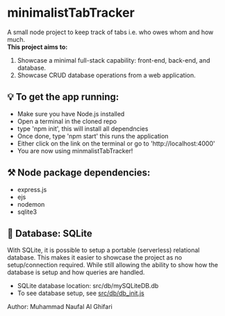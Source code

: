 # minimalistTabTracker
A small node project to keep track of tabs i.e. who owes whom and how much.  
**This project aims to:**
1. Showcase a minimal full-stack capability: front-end, back-end, and database.
2. Showcase CRUD database operations from a web application.

## 💡 To get the app running:
- Make sure you have Node.js installed
- Open a terminal in the cloned repo
- type 'npm init', this will install all dependncies
- Once done, type 'npm start' this runs the application
- Either click on the link on the terminal or go to 'http://localhost:4000'
- You are now using minmalistTabTracker!

## ⚒️ Node package dependencies:
- express.js
- ejs
- nodemon
- sqlite3

## 💽 Database: SQLite 
With SQLite, it is possible to setup a portable (serverless) relational database. This makes it easier to showcase the project as no setup/connection required. While still allowing the ability to show how the database is setup and how queries are handled. 
- SQLite database location: src/db/mySQLiteDB.db
- To see database setup, see [src/db/db_init.js](src/db/db_init.js)

Author: Muhammad Naufal Al Ghifari
